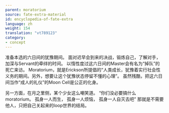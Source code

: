 ```yaml
---
parent: moratorium
source: fate-extra-material
id: encyclopedia-of-fate-extra
language: zh
weight: 154
translation: "vt789123"
category:
- concept
---
```


准备本选的六日间的犹豫期间。
面对迟早会到来的决战，锻炼自己，了解对手，加深与Servant的牵绊的时间。
以惰性度过这六日间的Master会有名为“掉队”的死亡来访。
Moratorium，就是Erickson所提倡的“人类成长，犹豫着实行社会性义务的期间。另外，想要让这个犹豫状态停留不懂的心理”。
虽然残酷，把这六日间当作“成人的礼仪”的Moon Cell是公正的化身。

另一方面，在月之里侧，某个少女这么嘲笑道。
“你们没必要搞什么moratorium。
孤身一人而生，
孤身一人烦恼，
孤身一人自灭去吧”
那就是不需要他人，只把自己关起来的loop世界的结局。
